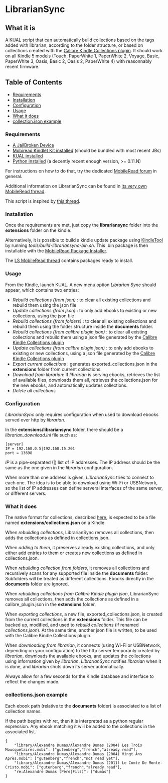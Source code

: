 # LibrarianSync


## What it is

A KUAL script that can automatically build collections based on the tags added
with librarian, according to the folder structure, or based on collections
created with the [Calibre Kindle Collections plugin](http://www.mobileread.com/forums/showthread.php?t=244202).
It should work on all Kindle 5 models (Touch, PaperWhite 1, PaperWhite 2, Voyage, Basic, PaperWhite 3, Oasis, Basic 2, Oasis 2, PaperWhite 4) with
reasonnably recent firmware.

## Table of Contents

- [Requirements](#requirements-1)
- [Installation](#installation)
- [Configuration](#configuration-1)
- [Usage](#usage-1)
- [What it does](#what-it-does)
- [collection.json example](#collectionsjson-example)

### Requirements


- [A JailBroken Device](http://www.mobileread.com/forums/showthread.php?t=186645)
- [Mobiread Kindlet Kit installed](http://www.mobileread.com/forums/showthread.php?t=233932) (should be bundled with most recent JBs)
- [KUAL installed](http://www.mobileread.com/forums/showthread.php?t=203326)
- [Python installed](http://www.mobileread.com/forums/showthread.php?t=195474) (a decently recent enough version, >= 0.11.N)

For instructions on how to do that, try the dedicated
[MobileRead forum](http://www.mobileread.com/forums/forumdisplay.php?f=150) in
general.

Additional information on LibrarianSync can be found in [its very own MobileRead thread](http://www.mobileread.com/forums/showthread.php?p=2903535).


This script is inspired by
[this thread](http://www.mobileread.com/forums/showthread.php?t=160855).

### Installation

Once the requirements are met, just copy the **librariansync** folder into the
**extensions** folder on the kindle.

Alternatively, it is possible to build a kindle update package using
[KindleTool](https://github.com/NiLuJe/KindleTool) by running
*tools/build-librariansync-bin.sh*.
This .bin package is then installable with the [MobileRead Package Installer](http://www.mobileread.com/forums/showthread.php?t=251143).

The [LS MobileRead thread](http://www.mobileread.com/forums/showthread.php?p=2903535) contains packages ready to install.

### Usage

From the Kindle, launch KUAL. A new menu option *Librarian Sync* should appear,
which contains two entries:

- *Rebuild collections (from json)* :
    to clear all existing collections and rebuild them using the json file
- *Update collections (from json)* :
    to only add ebooks to existing or new collections, using the json file
- *Rebuild collections (from folders)* :
    to clear all existing collections and rebuild them using the folder structure
    inside the **documents** folder.
- *Rebuild collections (from calibre plugin json)* :
    to clear all existing collections and rebuild them using a json file generated
    by the [Calibre Kindle Collections plugin](http://www.mobileread.com/forums/showthread.php?t=244202)
- *Update collections (from calibre plugin json)* :
    to only add ebooks to existing or new collections, using a json file generated
    by the [Calibre Kindle Collections plugin](http://www.mobileread.com/forums/showthread.php?t=244202)
- *Export current collections* :
    generates exported_collections.json in the **extensions** folder from current
    collections.
- *Download from librarian*:
    If *librarian* is serving ebooks, retrieves the list of available files,
    downloads them all, retrieves the collections.json for the new ebooks, and
    automatically updates collections.
- *Delete all collections*


### Configuration

*LibrarianSync* only requires configuration when used to download ebooks served
over http by *librarian*.

In the **extensions/librariansync** folder, there should be a *librarian_download.ini*
file such as:

    [server]
    IP = 192.168.0.5|192.168.15.201
    port = 13698


*IP* is a pipe-separated (|) list of IP addresses.
The IP address should be the same as the one given in the *librarian* configuration.

When more than one address is given, *LibrarianSync* tries to connect to each one.
The idea is to be able to download using Wi-Fi or USBNetwork, so the list of IP
addresses can define serveral interfaces of the same server, or different servers.

### What it does

The native format for collections, described [here](#collectionsjson-example),
is expected to be a file named **extensions/collections.json** on a Kindle.


When *rebuilding collections*, LibrarianSync removes all collections, then adds
the collections as defined in collections.json.

When *adding to them*, it preserves already existing collections, and only either
add entries to them or creates new collections as defined in collections.json.

When *rebuilding collection from folders*, it removes all collections and
recursively scans for any supported file inside the **documents** folder.
Subfolders will be treated as different collections.
Ebooks directly in the **documents** folder are ignored.

When *rebuilding collections from Calibre Kindle plugin json*, LibrarianSync
removes all collections, then adds the collections as defined in a
calibre_plugin.json in the **extensions** folder.

When *exporting collections*, a new file, exported_collections.json, is created
from the current collections in the **extensions** folder. This file can be
backed up, modified, and used to *rebuild collections* (if renamed
*collections.json*).
At the same time, another json file is written, to be used with the Calibre
Kindle Collections plugin.

When *downloading from librarian*, it connects (using Wi-Fi or USBNetwork, depending
on your configuration) to the http server temporarily created by *librarian*,
downloads the available ebooks, and updates the collections using information given
by *librarian*.
*LibrarianSync* notifies *librarian* when it is done, and *librarian* shuts down
its server automatically.

Always allow for a few seconds for the Kindle database and interface to reflect the
changes made.

### collections.json example

Each ebook path (relative to the **documents** folder) is associated to a
list of collection names.

If the path begins with *re:*, then it is interpreted as a python regular
expression.
Any ebook matching it will be added to the collections in the associated list.

    {
        "library/Alexandre Dumas/Alexandre Dumas (2004) Les Trois Mousquetaires.mobi": ["gutenberg","french","already read"],
        "library/Alexandre Dumas/Alexandre Dumas (2004) Vingt Ans Après.mobi": ["gutenberg","french","not read yet"],
        "library/Alexandre Dumas/Alexandre Dumas (2011) Le Comte De Monte-Cristo.mobi": ["gutenberg","french","already read"],
        "re:Alexandre Dumas (Père|Fils)": ["dumas"]
    }

